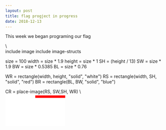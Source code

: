 ```yaml
---
layout: post
title: flag progject in progress
date: 2018-12-13
---
```

This week we began programing our flag 

\\\
include image
include image-structs

size = 100
width = size * 1.9
height = size * 1
SH = (height / 13)
SW = size * 1.9
BW = size * 0.5385
BL = size * 0.76


WR = rectangle(width, height, "solid", "white")
RS = rectangle(width, SH, "solid", "red")
BR = rectangle(BL, BW, "solid", "blue")


CR = place-image(RS, SW,SH, WR)
\\\
![Flag Image](/images/Flag.png)
